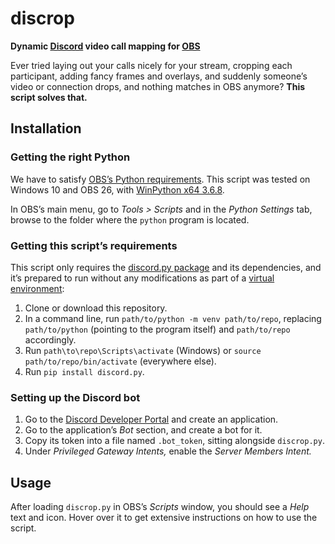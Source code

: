 discrop
=======

**Dynamic [Discord](https://discord.com) video call mapping for [OBS](https://obsproject.com)**

Ever tried laying out your calls nicely for your stream, cropping each participant, adding fancy frames and overlays, and suddenly someone’s video or connection drops, and nothing matches in OBS anymore? **This script solves that.**


Installation
------------

### Getting the right Python

We have to satisfy [OBS’s Python requirements](https://obsproject.com/docs/scripting.html). This script was tested on Windows 10 and OBS 26, with [WinPython x64 3.6.8](https://sourceforge.net/projects/winpython/files/WinPython_3.6/3.6.8.0/WinPython64-3.6.8.0Zero.exe).

In OBS’s main menu, go to _Tools > Scripts_ and in the _Python Settings_ tab, browse to the folder where the `python` program is located.

### Getting this script’s requirements

This script only requires the [discord.py package](https://pypi.org/project/discord.py) and its dependencies, and it’s prepared to run without any modifications as part of a [virtual environment](https://docs.python.org/3/tutorial/venv.html):

1. Clone or download this repository.
2. In a command line, run `path/to/python -m venv path/to/repo`, replacing `path/to/python` (pointing to the program itself) and `path/to/repo` accordingly.
3. Run `path\to\repo\Scripts\activate` (Windows) or `source path/to/repo/bin/activate` (everywhere else).
4. Run `pip install discord.py`.

### Setting up the Discord bot

1. Go to the [Discord Developer Portal](https://discord.com/developers/applications) and create an application.
2. Go to the application’s _Bot_ section, and create a bot for it.
3. Copy its token into a file named `.bot_token`, sitting alongside `discrop.py`.
4. Under _Privileged Gateway Intents,_ enable the _Server Members Intent._


Usage
-----

After loading `discrop.py` in OBS’s _Scripts_ window, you should see a _Help_ text and icon. Hover over it to get extensive instructions on how to use the script.
